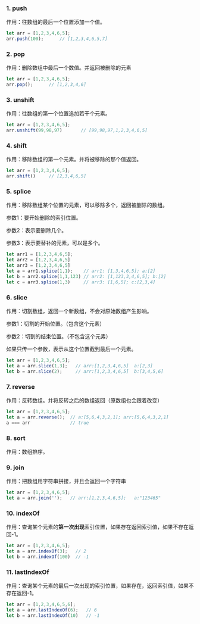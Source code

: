### 1. push

作用：往数组的最后一个位置添加一个值。

```javascript
let arr = [1,2,3,4,6,5];
arr.push(100);		// [1,2,3,4,6,5,7]
```



### 2. pop

作用：删除数组中最后一个数值。并返回被删除的元素

```javascript
let arr = [1,2,3,4,6,5];
arr.pop();		// [1,2,3,4,6]
```



### 3. unshift

作用：往数组的第一个位置追加若干个元素。

```javascript
let arr = [1,2,3,4,6,5];
arr.unshift(99,98,97)		// [99,98,97,1,2,3,4,6,5]
```



### 4. shift

作用：移除数组的第一个元素。并将被移除的那个值返回。

```javascript
let arr = [1,2,3,4,6,5];
arr.shift()		// [2,3,4,6,5]
```



### 5. splice

作用：移除数组某个位置的元素，可以移除多个，返回被删除的数组。

参数1：要开始删除的索引位置。

参数2：表示要删除几个。

参数3：表示要替补的元素，可以是多个。

```javascript
let arr1 = [1,2,3,4,6,5];
let arr2 = [1,2,3,4,6,5]
let arr3 = [1,2,3,4,6,5]
let a = arr1.splice(1,1);    // arr1: [1,3,4,6,5]; a:[2]
let b = arr2.splice(1,1,123) // arr2: [1,123,3,4,6,5]; b:[2]
let c = arr3.splice(1,3)     // arr3: [1,6,5]; c:[2,3,4]
```



### 6. slice

作用：切割数组，返回一个新数组，不会对原始数组产生影响。

参数1：切割的开始位置。（包含这个元素）

参数2：切割的结束位置。（不包含这个元素）

如果只传一个参数，表示从这个位置截到最后一个元素。

```javascript
let arr = [1,2,3,4,6,5];
let a = arr.slice(1,3);   // arr:[1,2,3,4,6,5]  a:[2,3]
let b = arr.slice(2);     // arr:[1,2,3,4,6,5]  b:[3,4,5,6]
```



### 7. reverse

作用：反转数组。并将反转之后的数组返回（原数组也会跟着改变）

```javascript
let arr = [1,2,3,4,6,5];
let a = arr.reverse();	// a:[5,6,4,3,2,1]; arr:[5,6,4,3,2,1]
a === arr				// true
```



### 8. sort

作用：数组排序。





### 9. join

作用：把数组用字符串拼接，并且会返回一个字符串

```javascript
let arr = [1,2,3,4,6,5];  
let a = arr.join('');   // arr:[1,2,3,4,6,5];   a:"123465"
```



### 10. indexOf

作用：查询某个元素的**第一次出现**索引位置，如果存在返回索引值，如果不存在返回-1。

```javascript
let arr = [1,2,3,4,6,5];  
let a = arr.indexOf(3);   // 2
let b = arr.indexOf(100)  // -1
```



### 11. lastIndexOf

作用：查询某个元素的最后一次出现的索引位置，如果存在，返回索引值，如果不存在返回-1。

```javascript
let arr = [1,2,3,4,6,5,6];  
let a = arr.lastIndexOf(6);   // 6
let b = arr.lastIndexOf(10)   // -1
```
